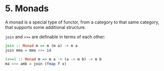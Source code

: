 # 5. Monads

A monad is a special type of functor, from a category to that same category, that supports some additional structure.



`join` and `>>=` are definable in terms of each other:

```hs
join :: Monad m => m (m a) -> m a
join mma = mma >>= id

(>>=) :: Monad m => m a -> (a -> m b) -> m b
ma >>= amb = join (fmap f x)
```
